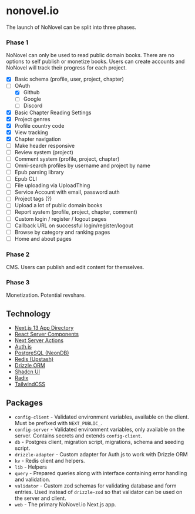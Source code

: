 # nonovel.io

The launch of NoNovel can be split into three phases.

### Phase 1

NoNovel can only be used to read public domain books. There are no options to self publish or monetize books. Users can create accounts and NoNovel will track their progress for each project.

- [x] Basic schema (profile, user, project, chapter)
- [ ] OAuth
  - [x] Github
  - [ ] Google
  - [ ] Discord
- [x] Basic Chapter Reading Settings
- [x] Project genres
- [x] Profile country code
- [x] View tracking
- [x] Chapter navigation
- [ ] Make header responsive
- [ ] Review system (project)
- [ ] Comment system (profile, project, chapter)
- [ ] Omni-search profiles by username and project by name
- [ ] Epub parsing library
- [ ] Epub CLI
- [ ] File uploading via UploadThing
- [ ] Service Account with email, password auth
- [ ] Project tags (?)
- [ ] Upload a lot of public domain books
- [ ] Report system (profile, project, chapter, comment)
- [ ] Custom login / register / logout pages
- [ ] Callback URL on successful login/register/logout
- [ ] Browse by category and ranking pages
- [ ] Home and about pages

### Phase 2

CMS. Users can publish and edit content for themselves.

### Phase 3

Monetization. Potential revshare.

## Technology

- [Next.js 13 App Directory](https://nextjs.org/docs/getting-started/project-structure)
- [React Server Components](https://github.com/reactjs/rfcs/blob/main/text/0188-server-components.md)
- [Next Server Actions](https://nextjs.org/docs/app/building-your-application/data-fetching/server-actions)
- [Auth.js](https://next-auth.js.org/)
- [PostgreSQL (NeonDB)](https://neon.tech/)
- [Redis (Upstash)](https://upstash.com/)
- [Drizzle ORM](https://github.com/drizzle-team/drizzle-orm)
- [Shadcn UI](https://ui.shadcn.com/)
- [Radix](https://www.radix-ui.com/)
- [TailwindCSS](https://tailwindcss.com/)

## Packages

- `config-client` - Validated environment variables, available on the client. Must be prefixed with `NEXT_PUBLIC_`.
- `config-server` - Validated environment variables, only available on the server. Contains secrets and extends `config-client`.
- `db` - Postgres client, migration script, migrations, schema and seeding script.
- `drizzle-adapter` - Custom adapter for Auth.js to work with Drizzle ORM
- `kv` - Redis client and helpers.
- `lib` - Helpers
- `query` - Prepared queries along with interface containing error handling and validation.
- `validator` - Custom zod schemas for validating database and form entries. Used instead of `drizzle-zod` so that validator can be used on the server and client.
- `web` - The primary NoNovel.io Next.js app.
